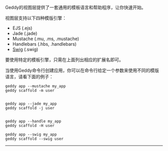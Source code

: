 Geddy的视图层提供了一套通用的模板语言和帮助程序，让你快速开始。

视图层支持以下四种模版引擎：
+ EJS (.ejs)
+ Jade (.jade)
+ Mustache (.mu, .ms, .mustache)
+ Handlebars (.hbs, .handlebars)
+ [Swig](http://paularmstrong.github.io/swig/) (.swig)

要使用特定的模板引擎，只需在上面列出相应的扩展名即可。

当使用Geddy命令行创建应用，你可以在命令行给定一个参数来使用不同的模版语言，请看下面的例子：

```
geddy app --mustache my_app
geddy scaffold -m user


geddy app --jade my_app
geddy scaffold -j user


geddy app --handle my_app
geddy scaffold -H user

geddy app --swig my_app
geddy scaffold --swig user
```

* * *

